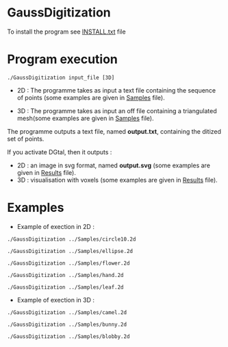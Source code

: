 # GaussDigitization

To install the program see <a href="https://github.com/ngophuc/GaussDigitization/blob/master/INSTALL.txt">INSTALL.txt</a> file

# Program execution

<code>./GaussDigitization input_file [3D]</code>

- 2D : The programme takes as input a text file containing the sequence of points (some examples are given in <a href="https://github.com/ngophuc/GaussDigitization/tree/main/Samples">Samples</a> file).

- 3D : The programme takes as input an off file containing a triangulated mesh(some examples are given in <a href="https://github.com/ngophuc/GaussDigitization/tree/main/Samples">Samples</a> file).

The programme outputs a text file, named **output.txt**, containing the ditized set of points. 

If you activate DGtal, then it outputs :
- 2D : an image in svg format, named **output.svg** (some examples are given in <a href="https://github.com/ngophuc/GaussDigitization/tree/main/Results">Results</a> file).
- 3D : visualisation with voxels (some examples are given in <a href="https://github.com/ngophuc/GaussDigitization/tree/main/Results">Results</a> file).

# Examples

- Example of exection in 2D :

<code>./GaussDigitization ../Samples/circle10.2d</code>

<code>./GaussDigitization ../Samples/ellipse.2d</code>

<code>./GaussDigitization ../Samples/flower.2d</code>

<code>./GaussDigitization ../Samples/hand.2d</code>

<code>./GaussDigitization ../Samples/leaf.2d</code>

- Example of exection in 3D :

<code>./GaussDigitization ../Samples/camel.2d</code>

<code>./GaussDigitization ../Samples/bunny.2d</code>

<code>./GaussDigitization ../Samples/blobby.2d</code>
